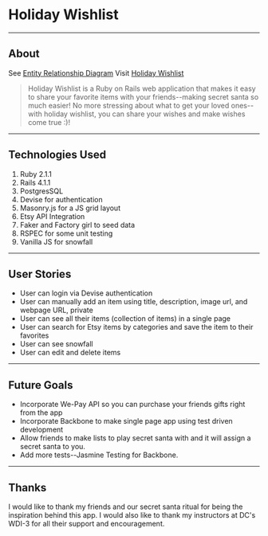 # Holiday Wishlist

----
## About

See [Entity Relationship Diagram](http://imgur.com/9ZoygHe)
Visit [Holiday Wishlist](http://holidaywishlist.herokuapp.com/)

> Holiday Wishlist is a Ruby on Rails web application that makes it easy to share your favorite items with your friends--making secret santa so much easier! No more stressing about what to get your loved ones--with holiday wishlist, you can share your wishes and make wishes come true :)!  

----
## Technologies Used 
1. Ruby 2.1.1
2. Rails 4.1.1
3. PostgresSQL
4. Devise for authentication
5. Masonry.js for a JS grid layout
6. Etsy API Integration
7. Faker and Factory girl to seed data
8. RSPEC for some unit testing
9. Vanilla JS for snowfall

----
## User Stories
* User can login via Devise authentication
* User can manually add an item using title, description, image url, and webpage URL, private
* User can see all their items (collection of items) in a single page
* User can search for Etsy items by categories and save the item to their favorites
* User can see snowfall
* User can edit and delete items 

----
## Future Goals
* Incorporate We-Pay API so you can purchase your friends gifts right from the app
* Incorporate Backbone to make single page app using test driven development
* Allow friends to make lists to play secret santa with and it will assign a secret santa to you.
* Add more tests--Jasmine Testing for Backbone.


----
## Thanks
I would like to thank my friends and our secret santa ritual for being the inspiration behind this app. I would also like to thank my instructors at DC's WDI-3 for all their support and encouragement.

